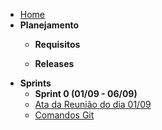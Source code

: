 - [Home](./)
- **Planejamento**
  - **Requisitos**

  - **Releases**
- **Sprints**
  - **Sprint 0 (01/09 - 06/09)**
  - [Ata da Reunião do dia 01/09](./AtaReuniao/ataReuniao1-09.md)
  - [Comandos Git](./Estudos/ComandosGit.md)